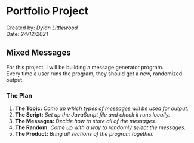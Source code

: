 # Portfolio Project

Created by: *Dylan Littlewood*  
Date: *24/12/2021*

## Mixed Messages

For this project, I will be building a message generator program.  
Every time a user runs the program, they should get a new, randomized output.

### The Plan

1. **The Topic:** *Come up which types of messages will be used for output.*
2. **The Script:** *Set up the JavaScript file and check it runs locally.*
3. **The Messages:** *Decide how to store all of the messages.*
4. **The Random:** *Come up with a way to randomly select the messages.*
5. **The Product:** *Bring all sections of the program together.*
